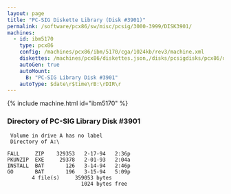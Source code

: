 ```yaml
---
layout: page
title: "PC-SIG Diskette Library (Disk #3901)"
permalink: /software/pcx86/sw/misc/pcsig/3000-3999/DISK3901/
machines:
  - id: ibm5170
    type: pcx86
    config: /machines/pcx86/ibm/5170/cga/1024kb/rev3/machine.xml
    diskettes: /machines/pcx86/diskettes.json,/disks/pcsigdisks/pcx86/diskettes.json
    autoGen: true
    autoMount:
      B: "PC-SIG Library Disk #3901"
    autoType: $date\r$time\rB:\rDIR\r
---
```


{% include machine.html id="ibm5170" %}

### Directory of PC-SIG Library Disk #3901

     Volume in drive A has no label
     Directory of A:\

    FALL     ZIP    329353   2-17-94   2:36p
    PKUNZIP  EXE     29378   2-01-93   2:04a
    INSTALL  BAT       126   3-14-94   2:46p
    GO       BAT       196   3-15-94   5:09p
            4 file(s)     359053 bytes
                            1024 bytes free

